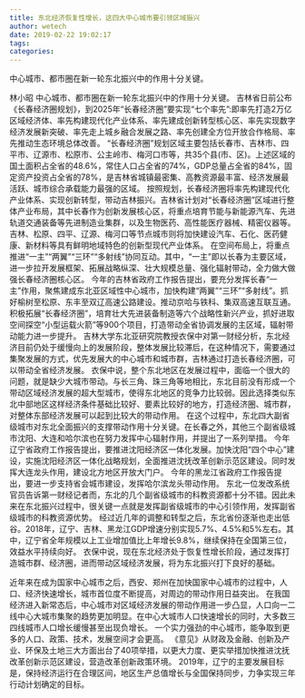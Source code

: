 ```yaml
---
title: 东北经济恢复性增长，这四大中心城市要引领区域振兴
author: wetech
date: 2019-02-22 19:02:17
tags: 
categories: 
---
```

中心城市、都市圈在新一轮东北振兴中的作用十分关键。
<!-- more -->
林小昭
中心城市、都市圈在新一轮东北振兴中的作用十分关键。
吉林省日前公布《长春经济圈规划》，到2025年“长春经济圈”要实现“七个率先”:即率先打造2万亿区域经济体、率先构建现代化产业体系、率先建成创新转型核心区、率先实现数字经济发展新突破、率先走上城乡融合发展之路、率先创建全方位开放合作格局、率先推动生态环境总体改善。
“长春经济圈”规划区域主要包括长春市、吉林市、四平市、辽源市、松原市、公主岭市、梅河口市等，共35个县(市、区)。上述区域的国土面积占全省的48.6%，常住人口占全省的74%，GDP总量占全省的84%，固定资产投资占全省的78%，是吉林省城镇最密集、高教资源最丰富、经济发展最活跃、城市综合承载能力最强的区域。
按照规划，长春经济圈将率先构建现代化产业体系、实现创新转型，带动吉林振兴。吉林省计划对“长春经济圈”区域进行整体产业布局，其中长春作为创新发展核心区，将重点培育节能与新能源汽车、先进轨道交通装备等先进制造业集群，以及生物医药、高性能医疗器械、精密仪器等。吉林、松原、四平、辽源、梅河口等节点城市则将加快建设汽车、石化、医药健康、新材料等具有鲜明地域特色的创新型现代产业体系。
在空间布局上，将重点推进“一主”“两翼”“三环”“多射线”协同互动。其中，“一主”即以长春为主要区域，进一步拉开发展框架、拓展战略纵深、壮大规模总量、强化辐射带动，全力做大做强长春经济圈核心区。
今年的吉林省政府工作报告提出，要充分发挥长春“一主”作用，聚焦建成东北亚区域性中心城市，加快构建“两翼”“三环”“多射线”。抓好榆树至松原、东丰至双辽高速公路建设。推动京哈与铁科、集双高速互联互通。积极拓展“长春经济圈”，培育壮大先进装备制造等六个战略性新兴产业，抓好进取空间探空“小型运载火箭”等900个项目，打造带动全省协调发展的主区域，辐射带动能力进一步提升。
吉林大学东北亚研究院教授衣保中对第一财经分析，东北经济目前仍处于缓慢向上的发展阶段，整体发展比较滞后，在这种情况下，需要通过集聚发展的方式，优先发展大的中心城市和城市群，吉林通过打造长春经济圈，可以带动全省经济发展。
衣保中说，整个东北地区在发展过程中，面临一个很大的问题，就是缺少大城市带动。与长三角、珠三角等地相比，东北目前没有形成一个带动区域经济发展的超大型城市，使得东北地区的竞争力比较弱。因此选择类似东北中部地区这样经济条件基础比较好、要素比较好的地方，打造经济圈、城市群，对整体东部经济发展可以起到比较大的带动作用。
在这个过程中，东北四大副省级城市对东北全面振兴的支撑带动作用十分关键。在长春之外，其他三个副省级城市沈阳、大连和哈尔滨也在努力发挥中心辐射作用，并提出了一系列举措。
今年辽宁省政府工作报告提出，要推进沈阳经济区一体化发展。加快沈阳“四个中心”建设，实施沈阳经济区一体化战略规划，全面推进沈抚改革创新示范区建设。同时发挥大连龙头作用，建设北方地区开放大门户。
今年的黑龙江省政府工作报告提出，要进一步支持省会城市建设，发挥哈尔滨龙头带动作用。
东北一位发改系统官员告诉第一财经记者而，东北的几个副省级城市的科教资源都十分不错。因此未来在东北振兴过程中，很关键一点就是发挥副省级城市的中心引领作用，发挥副省级城市的科教资源优势。
经过近几年的调整和转型之后，东北省份逐渐也走出低谷。2018年，辽宁、吉林、黑龙江GDP增速分别实现5.7%、4.5%和5%左右。其中，辽宁省全年规模以上工业增加值比上年增长9.8%，继续保持在全国第三位，效益水平持续向好。
衣保中说，现在东北经济处于恢复性增长阶段，通过发挥打造城市群、经济圈，进而带动区域经济发展，将为东北振兴打下良好的基础。
 
 
近年来在成为国家中心城市之后，西安、郑州在加快国家中心城市的过程中，人口、经济快速增长，城市首位度不断提高，对周边的带动作用日益突出。
在我国经济进入新常态后，中心城市对区域经济发展的带动作用进一步凸显，人口向一二线中心大城市集聚的趋势更加明显。在中心大城市人口快速增长的同时，大多数三四线城市人口增长缓慢甚至出现负增长。
一个实力强劲的中心城市，能争取到更多的人口、政策、技术，发展空间才会更高。
《意见》从财政及金融、创新及产业、环保及土地三大方面出台了40项举措，以更大力度、更实举措加快推进沈抚改革创新示范区建设，营造改革创新政策环境。
2019年，辽宁的主要发展目标是，保持经济运行在合理区间，地区生产总值增长与全国保持同步，力争实现三年行动计划确定的目标。
